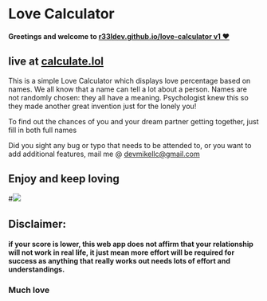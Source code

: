 

# Love Calculator

#### Greetings and welcome to [r33ldev.github.io/love-calculator v1 ❤️](https://r33ldev.github.io/love-calculator/)  </a>
## live at [calculate.lol](https://calculate.lol)
 This is a simple Love Calculator which displays love percentage based on names. We all know that a name can tell a lot about a person. Names are not randomly chosen: they all have a meaning. Psychologist knew this so they made another great invention just for the lonely you!

To find out the chances of you and your dream partner getting together, just fill in both full names


Did you sight any bug or typo that needs to be attended to, or you want to add additional features, mail me @ [devmikellc@gmail.com](mailto:devmikellc@gmail.com)

## Enjoy and keep loving 
#<img src="http://www.pngmart.com/files/12/Love-Emoji-PNG-Pic.png">


## Disclaimer:
#### if your score is lower, this web app does not affirm that your relationship will not work in real life, it just mean more effort will be required for success as anything that really works out needs lots of effort and understandings.


### Much love
